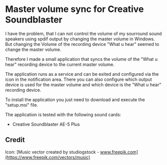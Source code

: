 # Master volume sync for Creative Soundblaster 
I have the problem, that I can not control the volume of my sourround sound speakers using spdif output by changing the master volume in Windows. But changing the Volume of the recording device "What u hear" seemed to change the master volume.

Therefore I made a small application that syncs the volume of the "What u hear" recording device to the current master volume.

The application runs as a service and can be exited and configured via the icon in the notification area. There you can also configure which output device is used for the master volume and which device is the "What u hear" recording device.

To install the application you just need to download and execute the "setup.msi" file.

The application is tested with the following sound cards:
- Creative Soundblaster AE-5 Plus

## Credit
Icon: [Music vector created by studiogstock - www.freepik.com](https://www.freepik.com/vectors/music)
